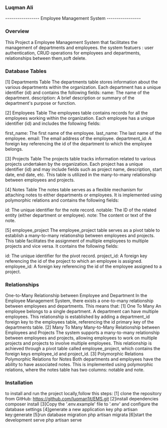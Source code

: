 ### Luqman Ali ###
----------------- Employee Management System -----------------

### Overview ###
This Project a Employee Management System that facilitates the
management of departments and employees.
the system featuers : user authentication, CRUD operations for employees and departments,
relationships between them,soft delete.

### Database Tables ###
[1] Departments Table
The departments table stores information about the various departments within the organization. Each department has a unique identifier (id) and contains the following fields:
name: The name of the department.
description: A brief description or summary of the department's purpose or function.

[2] Employees Table
The employees table contains records for all the employees working within the organization. Each employee has a unique identifier (id) and includes the following fields:

first_name: The first name of the employee.
last_name: The last name of the employee.
email: The email address of the employee.
department_id: A foreign key referencing the id of the department to which the employee belongs.

[3] Projects Table
The projects table tracks information related to various projects undertaken by the organization. Each project has a unique identifier (id) and may include fields such as project name, description, start date, end date, etc. This table is utilized in the many-to-many relationship between employees and projects.

[4] Notes Table
The notes table serves as a flexible mechanism for attaching notes to either departments or employees. It is implemented using polymorphic relations and contains the following fields:

id: The unique identifier for the note record.
notable: The ID of the related entity (either department or employee).
note: The content or text of the note.

[5] employee_project
The employee_project table serves as a pivot table to establish a many-to-many relationship between employees and projects. This table facilitates the assignment of multiple employees to multiple projects and vice versa. It contains the following fields:

id: The unique identifier for the pivot record.
project_id: A foreign key referencing the id of the project to which an employee is assigned.
employee_id: A foreign key referencing the id of the employee assigned to a project.

### Relationships ###
One-to-Many Relationship between Employee and Department
In the Employee Management System, there exists a one-to-many relationship between employees and departments. This means that:
[1] One To Many
An employee belongs to a single department.
A department can have multiple employees.
This relationship is established by adding a department_id foreign key to the employees table, referencing the id primary key of the departments table.
[2] Many To Many
Many-to-Many Relationship between Employees and Projects
The system supports a many-to-many relationship between employees and projects, allowing employees to work on multiple projects and projects to involve multiple employees. This relationship is achieved through a pivot table called employee_project, which contains the foreign keys employee_id and project_id.
[3] Polymorphic Relations
Polymorphic Relations for Notes
Both departments and employees have the ability to have associated notes. This is implemented using polymorphic relations, where the notes table has two columns: notable and note.

### Installation ###
to install and run the project locally,follow this steps:
[1] clone the repository from GitHub:
https://github.com/luqman1it/EMS.git
[2]install dependencies
composer install
[3]Copy the '.env.example' file to '.env' and configure the database settings
[4]generate a new application key
php artisan key:generate
[5]run database migration
php artisan migrata
[6]start the development serve
php artisan serve